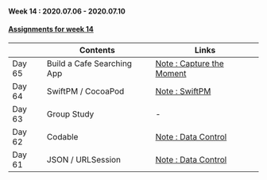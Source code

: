 #### Week 14 : 2020.07.06 - 2020.07.10 ####
#### [Assignments for week 14](https://github.com/KasRoid/MyStudyHistory/tree/master/iOS_Dev_School/Week_14/Assignments)
|     |Contents               |Links |
|-----|-----------------------|------|
|Day 65| Build a Cafe Searching App | [Note : Capture the Moment](https://www.notion.so/Capture-the-Moment-ef88a811c1e64040b9df52ab432515f4) |
|Day 64| SwiftPM / CocoaPod                                                                                                                                                        | [Note : SwiftPM](https://www.notion.so/GestureRecognizer-d3b4abe389bd474a9afc057477d6ec88) |
|Day 63| Group Study                                                                                                                                                            | - |
|Day 62| Codable				                                                                                                                                                            | [Note : Data Control](https://www.notion.so/Data-Control-80456eef11c543a787f6dd11321fe155) |
|Day 61| JSON / URLSession                                                                                                                                                          | [Note : Data Control](https://www.notion.so/Data-Control-80456eef11c543a787f6dd11321fe155) |
